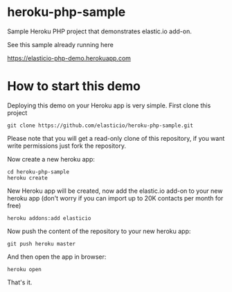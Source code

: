 heroku-php-sample
=================

Sample Heroku PHP project that demonstrates elastic.io add-on. 

See this sample already running here 

https://elasticio-php-demo.herokuapp.com

How to start this demo
=================

Deploying this demo on your Heroku app is very simple. First clone this project

```
git clone https://github.com/elasticio/heroku-php-sample.git
```

Please note that you will get a read-only clone of this repository, if you want write permissions just fork the repository.

Now create a new heroku app:

```
cd heroku-php-sample
heroku create
```


New Heroku app will be created, now add the elastic.io add-on to your new heroku app (don't worry if you can import up to 20K contacts per month for free)

```
heroku addons:add elasticio
```

Now push the content of the repository to your new heroku app:

```
git push heroku master
```

And then open the app in browser:
```
heroku open
```

That's it.

